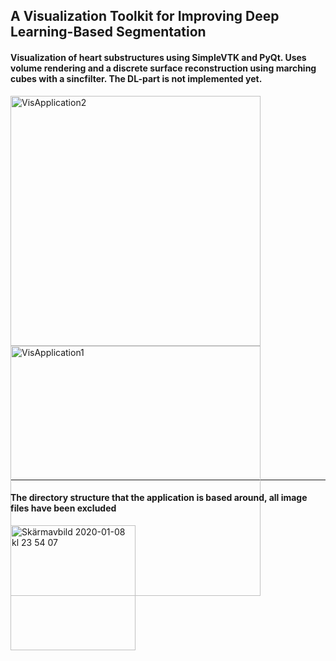 ## A Visualization Toolkit for Improving Deep Learning-Based Segmentation

#### Visualization of heart substructures using SimpleVTK and PyQt. Uses volume rendering and a discrete surface reconstruction using marching cubes with a sincfilter. The DL-part is not implemented yet.  

<div class="nav3" style="height:600px;">
    <img width="400" alt="VisApplication2" src="https://user-images.githubusercontent.com/55019110/100361586-9f8bc980-2ffa-11eb-8c0c-d694e4fb0c0d.png">
    <img width="400" alt="VisApplication1" src="https://user-images.githubusercontent.com/55019110/100361566-9864bb80-2ffa-11eb-9943-57a3637456c9.png">
</div>

___
#### The directory structure that the application is based around, all image files have been excluded


<img width="200" alt="Skärmavbild 2020-01-08 kl  23 54 07" src="https://user-images.githubusercontent.com/55019110/72023123-4e53d980-3272-11ea-97ad-647a0395fecd.png">

